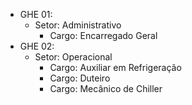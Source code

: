 - GHE 01:
  - Setor: Administrativo
    - Cargo: Encarregado Geral
- GHE 02:
  - Setor: Operacional
    - Cargo: Auxiliar em Refrigeração
    - Cargo: Duteiro
    - Cargo: Mecânico de Chiller